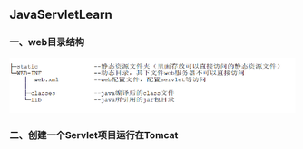## JavaServletLearn
### 一、web目录结构
![Image web目录结构](https://raw.githubusercontent.com/leil1230/JavaServletLearn/master/image/web_tree.png)

### 二、创建一个Servlet项目运行在Tomcat


